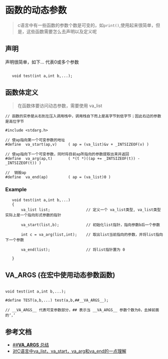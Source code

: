 # 函数的动态参数 

> c语言中有一些函数的参数个数是可变的，如`print()`,使用起来很简单，但是，这些函数需要怎么去声明以及定义呢

## 声明

声明很简单，如下... 代表0或多个参数
```
   
   void test(int a,int b,...);

``` 

## 函数体定义

> 在函数体要访问动态参数，需要使用 va_list 

```
// 函数的实参是从右到左压入调用栈中，调用栈自下而上是高字节到低字节；因此右边的参数是高位字节

#include <stdarg.h>

// 使ap指向第一个可变参数的地址
#define  va_start(ap,v)     ( ap = (va_list)&v + _INTSIZEOF(v) )
 
// 使ap指向下一个可变参数，同时将目前ap所指向的参数提取出来并返回
#define  va_arg(ap,t)       ( *(t *)((ap += _INTSIZEOF(t)) - _INTSIZEOF(t)) )

//  销毁ap 
#define  va_end(ap)         ( ap = (va_list)0 ) 

```

### Example 
```
   void test(int a,int b,...)
   {
       va_list list;                // 定义一个 va_list类型, va_list类型实际上是一个指向形式参数的指针
        
       va_start(list,b);            // 初始化list指针，指向参数b后一个参数

       int c = va_arg(list,int);    // 取出list当前指向的参数，并将list指向下一个参数

       va_end(list);                // 将list指针置为 0  

   }
```

## __VA_ARGS__ (在宏中使用动态参数函数)

```

void test(int a,int b,...);

#define TEST(a,b,...) test(a,b,##__VA_ARGS__);

// __VA_ARGS__ 代表可变参数部分，## 表示当 __VA_ARGS__ 参数个数为0，去掉前面的‘，’

```

## 参考文档

- [##__VA_ARGS__ 总结][1]
- [对C语言中va_list，va_start，va_arg和va_end的一点理解][2]


[1]: https://blog.csdn.net/chipsea_mltsum/article/details/84497293
[2]: https://www.cnblogs.com/bwangel23/p/4700496.html